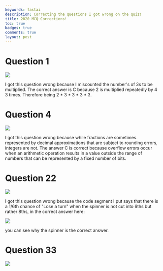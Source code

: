 ```yaml
---
keywords: fastai
description: Correcting the questions I got wrong on the quiz!
title: 2020 MCQ Corrections!
toc: true 
badges: true
comments: true
layout: post
---
```


# Question 1

![]({{site.baseurl}}/images/miscount3.jpg)

I got this question wrong because I miscounted the number's of 3s to be multiplied. The correct answer is C because 2 is multiplied repeatedly by 4 3 times. Therefore being 2 * 3 * 3 * 3 * 3.

# Question 4

![]({{site.baseurl}}/images/overflow.jpg)

I got this question wrong because while fractions are sometimes represented by decimal approximations that are subject to rounding errors, integers are not. The answer C is correct because overflow errors occur when an arithmetic operation results in a value outside the range of numbers that can be represented by a fixed number of bits.

# Question 22 

![]({{site.baseurl}}/images/incorrect.jpg)

I got this question wrong because the code segment I put says that there is a 1/6th chance of "Lose a turn" when the spinner is not cut into 6ths but rather 8ths, in the correct answer here:

![]({{site.baseurl}}/images/correct.jpg)

you can see why the spinner is the correct answer.

# Question 33

![]({{site.baseurl}}/images/assigmentscore.jpg)


